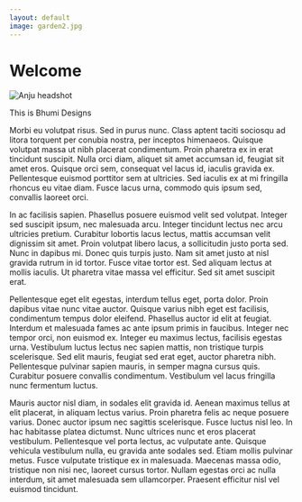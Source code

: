 ```yaml
---
layout: default
image: garden2.jpg
---
```


# Welcome

<img src="{{ site.baseurl }}/assets/headshot.jpg" alt="Anju headshot" class="profile-pic"/>

This is Bhumi Designs

Morbi eu volutpat risus. Sed in purus nunc. Class aptent taciti sociosqu ad litora torquent per conubia nostra, per inceptos himenaeos. Quisque volutpat massa ut nibh placerat condimentum. Proin pharetra ex in erat tincidunt suscipit. Nulla orci diam, aliquet sit amet accumsan id, feugiat sit amet eros. Quisque orci sem, consequat vel lacus id, iaculis gravida ex. Pellentesque euismod porttitor sem at ultricies. Sed iaculis ex at mi fringilla rhoncus eu vitae diam. Fusce lacus urna, commodo quis ipsum sed, convallis laoreet orci.

In ac facilisis sapien. Phasellus posuere euismod velit sed volutpat. Integer sed suscipit ipsum, nec malesuada arcu. Integer tincidunt lectus nec arcu ultricies pretium. Curabitur lobortis lacus lectus, mattis accumsan velit dignissim sit amet. Proin volutpat libero lacus, a sollicitudin justo porta sed. Nunc in dapibus mi. Donec quis turpis justo. Nam sit amet justo at nisl gravida rutrum in id tortor. Fusce vitae tortor est. Sed aliquam lectus at mollis iaculis. Ut pharetra vitae massa vel efficitur. Sed sit amet suscipit erat.

Pellentesque eget elit egestas, interdum tellus eget, porta dolor. Proin dapibus vitae nunc vitae auctor. Quisque varius nibh eget est facilisis, condimentum tempus dolor eleifend. Phasellus auctor id elit at feugiat. Interdum et malesuada fames ac ante ipsum primis in faucibus. Integer nec tempor orci, non euismod ex. Integer eu maximus lectus, facilisis egestas urna. Vestibulum luctus lectus nec sapien mattis, non tristique turpis scelerisque. Sed elit mauris, feugiat sed erat eget, auctor pharetra nibh. Pellentesque pulvinar sapien mauris, in semper magna cursus quis. Curabitur posuere convallis condimentum. Vestibulum vel lacus fringilla nunc fermentum luctus.

Mauris auctor nisl diam, in sodales elit gravida id. Aenean maximus tellus at elit placerat, in aliquam lectus varius. Proin pharetra felis ac neque posuere varius. Donec auctor ipsum nec sagittis scelerisque. Fusce luctus nisl leo. In hac habitasse platea dictumst. Nunc ultrices nunc et eros placerat vestibulum. Pellentesque vel porta lectus, ac vulputate ante. Quisque vehicula vestibulum nulla, eu gravida ante sodales sed. Etiam mollis pulvinar metus. Fusce vulputate tristique ex in malesuada. Maecenas massa odio, tristique non nisi nec, laoreet cursus tortor. Nullam egestas orci ac nulla interdum, sit amet malesuada sem ullamcorper. Praesent efficitur nisl vel euismod tincidunt.

<br/>
